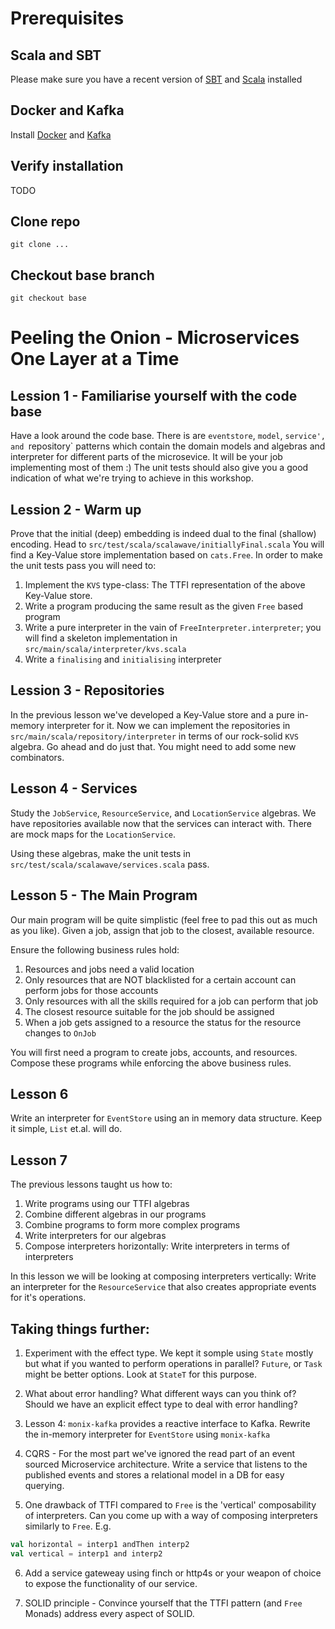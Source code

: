 # Prerequisites
## Scala and SBT
Please make sure you have a recent version of [SBT](http://www.scala-sbt.org/download.html) and [Scala](https://www.scala-lang.org/download/) installed
## Docker and Kafka
Install [Docker](https://docs.docker.com/docker-for-mac/install/#download-docker-for-mac) and [Kafka](https://hub.docker.com/r/wurstmeister/kafka/)

## Verify installation
TODO
## Clone repo
`git clone ...`
## Checkout base branch
`git checkout base`
# Peeling the Onion - Microservices One Layer at a Time

## Lession 1 - Familiarise yourself with the code base
Have a look around the code base. There is are `eventstore`, `model`, `service', and `repository` patterns which contain the domain 
models and algebras and interpreter for different parts of the microsevice. It will be your job implementing most of them :)
The unit tests should also give you a good indication of what we're trying to achieve in this workshop.

## Lession 2  - Warm up
Prove that the initial (deep) embedding is indeed dual to the final (shallow) encoding.
Head to `src/test/scala/scalawave/initiallyFinal.scala`
You will find a Key-Value store implementation based on `cats.Free`.
In order to make the unit tests pass you will need to:
1) Implement the `KVS` type-class: The TTFI representation of the above Key-Value store.
2) Write a program producing the same result as the given `Free` based program
3) Write a pure interpreter in the vain of `FreeInterpreter.interpreter`; you will find a skeleton implementation in 
`src/main/scala/interpreter/kvs.scala`
4) Write a `finalising` and `initialising` interpreter

## Lession 3 - Repositories
In the previous lesson we've developed a Key-Value store and a pure in-memory interpreter for it.
Now we can implement the repositories in `src/main/scala/repository/interpreter` in terms of 
our rock-solid `KVS` algebra. Go ahead and do just that. You might need to add some new combinators.

## Lesson 4 - Services
Study the `JobService`, `ResourceService`, and `LocationService` algebras. 
We have repositories available now that the services can interact with. There are mock maps for the 
`LocationService`. 

Using these algebras, make the unit tests in `src/test/scala/scalawave/services.scala` pass.

## Lesson 5 - The Main Program
Our main program will be quite simplistic (feel free to pad this out as much as you like). Given a job, 
assign that job to the closest, available resource.

Ensure the following business rules hold:

1) Resources and jobs need a valid location
2) Only resources that are NOT blacklisted for a certain account can perform jobs for those accounts
3) Only resources with all the skills required for a job can perform that job
4) The closest resource suitable for the job should be assigned
5) When a job gets assigned to a resource the status for the resource changes to `OnJob`

You will first need a program to create jobs, accounts, and resources. Compose these programs 
while enforcing the above business rules.

## Lesson 6
Write an interpreter for `EventStore` using an in memory data structure. 
Keep it simple, `List` et.al. will do.

## Lesson 7
The previous lessons taught us how to:
1) Write programs using our TTFI algebras
2) Combine different algebras in our programs
3) Combine programs to form more complex programs
4) Write interpreters for our algebras
5) Compose interpreters horizontally: Write interpreters in terms of interpreters 

In this lesson we will be looking at composing interpreters vertically: Write an interpreter for the 
`ResourceService` that also creates appropriate events for it's operations.

## Taking things further:
1) Experiment with the effect type. We kept it somple using `State` mostly but what if you wanted to perform operations
in parallel? `Future`, or `Task` might be better options. Look at `StateT` for this purpose.

2) What about error handling? What different ways can you think of? Should we have an explicit effect type to 
deal with error handling?

3) Lesson 4: `monix-kafka` provides a reactive interface to Kafka. Rewrite the in-memory interpreter for `EventStore` 
using `monix-kafka`

4) CQRS - For the most part we've ignored the read part of an event sourced Microservice architecture. 
Write a service that listens to the published events and stores a relational model in a DB for easy querying. 

5) One drawback of TTFI compared to `Free` is the 'vertical' composability of interpreters. Can you come up with a way
of composing interpreters similarly to `Free`. E.g.
```scala
val horizontal = interp1 andThen interp2
val vertical = interp1 and interp2
```

6) Add a service gateweay using finch or http4s or your weapon of choice to expose the functionality of our service.

7) SOLID principle - Convince yourself that the TTFI pattern (and `Free` Monads) address every aspect of 
SOLID. 
